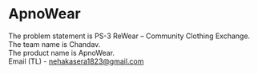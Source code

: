 # ApnoWear

The problem statement is PS-3 ReWear – Community Clothing Exchange.
<br/>
The team name is Chandav.
<br/>
The product name is ApnoWear.
<br/>
Email (TL) - nehakasera1823@gmail.com
